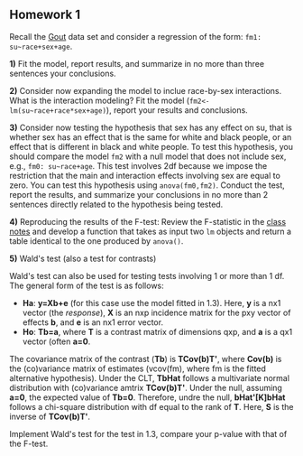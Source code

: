 ## Homework 1


Recall the [Gout](https://raw.githubusercontent.com/gdlc/STAT_COMP/master/goutData.txt) data set and consider a regression of the form: `fm1: su~race+sex+age`.

**1)** Fit the model, report results, and summarize in no more than three sentences your conclusions.

**2)** Consider now expanding the model to inclue race-by-sex interactions. What is the interaction modeling? Fit the model (`fm2<-lm(su~race+race*sex+age)`), report your results and conclusions.

**3)** Consider now testing the hypothesis that sex has any effect on su, that is whether sex has an effect that is the same for white and black people, or an effect that is different in black and white people. To test this hypothesis, you should compare the model `fm2` with a null model that does not include sex, e.g., `fm0: su~race+age`. This test involves 2df because we impose the restriction that the main and interaction effects involving sex are equal to zero. You can test this hypothesis using `anova(fm0,fm2)`. Conduct the test, report the results, and summarize your conclusions in no more than 2 sentences directly related to the hypothesis being tested.

**4)** Reproducing the results of the F-test: Review the F-statistic in the [class notes](https://github.com/gdlc/STAT_COMP/blob/master/OLS.pdf) and develop a function that takes as input two `lm` objects and return a table identical to the one produced by `anova()`.

**5)** Wald's test (also a test for contrasts)

Wald's test can also be used for testing tests involving 1 or more than 1 df. The general form of the test is as follows:

  - **Ha**: **y=Xb+e** (for this case use the model fitted in 1.3). Here, **y** is a nx1 vector (the *response*), **X** is an nxp incidence matrix for the pxy vector of effects **b**, and **e** is an nx1 error vector.
  - **Ho**:  **Tb=a**, where  **T** is a contrast matrix of dimensions qxp, and **a** is a qx1 vector (often **a=0**.

The covariance matrix of the contrast (**Tb**) is **TCov(b)T'**, where **Cov(b)** is the (co)variance matrix of estimates (vcov(fm), where fm is the fitted alternative hypothesis). Under the CLT, **TbHat** follows a multivariate normal distribution with (co)variance amtrix **TCov(b)T'**. Under the null, assuming **a=0**, the expected value of **Tb=0**. Therefore, undre the null, **bHat'[K]bHat** follows a chi-square distribution with df equal to the rank of **T**. Here, **S** is the inverse of **TCov(b)T'**.

Implement Wald's test for the test in 1.3, compare your p-value with that of the F-test.






